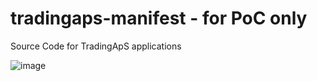 # tradingaps-manifest - for PoC only
Source Code for TradingApS applications

![image](https://user-images.githubusercontent.com/92097991/202725934-cb35beb1-052f-42d8-8e68-a4648ec36c63.png)

